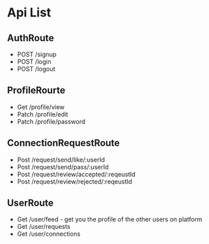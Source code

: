 # Api List

## AuthRoute
- POST /signup
- POST /login
- POST /logout

## ProfileRourte
- Get /profile/view
- Patch /profile/edit
- Patch /profile/password

## ConnectionRequestRoute
- Post /request/send/like/:userId
- Post /request/send/pass/:userId
- Post /request/review/accepted/:reqeustId
- Post /request/review/rejected/:reqeustId

## UserRoute
- Get /user/feed - get you the profile of the other users on platform
- Get /user/requests
- Get /user/connections